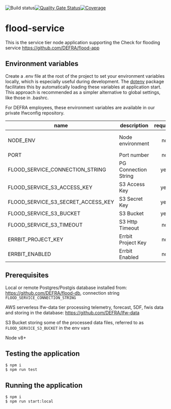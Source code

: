 ![Build status](https://github.com/DEFRA/flood-service/actions/workflows/ci.yml/badge.svg)[![Quality Gate Status](https://sonarcloud.io/api/project_badges/measure?project=DEFRA_flood-service&metric=alert_status)](https://sonarcloud.io/dashboard?id=DEFRA_flood-service)[![Coverage](https://sonarcloud.io/api/project_badges/measure?project=DEFRA_flood-service&metric=coverage)](https://sonarcloud.io/dashboard?id=DEFRA_flood-service)

# flood-service

This is the service tier node application supporting the Check for flooding service https://github.com/DEFRA/flood-app

## Environment variables

Create a .env file at the root of the project to set your environment variables locally, which is especially useful during development. The [dotenv](https://www.npmjs.com/package/dotenv) package facilitates this by automatically loading these variables at application start. This approach is recommended as a simpler alternative to global settings, like those in .bashrc. 

For DEFRA employees, these environment variables are available in our private lfwconfig repository.

| name                              | description            | required | default     | valid                               | notes |
|-----------------------------------|------------------------|:--------:|-------------|-------------------------------------|-------|
| NODE_ENV                          | Node environment       |    no    | production  | development, dev, test, tst, production |       |
| PORT                              | Port number            |    no    | 3000        |                                     |       |
| FLOOD_SERVICE_CONNECTION_STRING   | PG Connection String   |    yes   |             |                                     |       |
| FLOOD_SERVICE_S3_ACCESS_KEY       | S3 Access Key          |    yes   |             |                                     |       |
| FLOOD_SERVICE_S3_SECRET_ACCESS_KEY| S3 Secret Key          |    yes   |             |                                     |       |
| FLOOD_SERVICE_S3_BUCKET           | S3 Bucket              |    yes   |             |                                     |       |
| FLOOD_SERVICE_S3_TIMEOUT          | S3 Http Timeout        |    no    | 10000 (10s) |                                     |       |
| ERRBIT_PROJECT_KEY                | Errbit Project Key     |    no    |             |                                     |       |
| ERRBIT_ENABLED                    | Errbit Enabled         |    no    |             |                                     |       |


## Prerequisites

Local or remote Postgres/Postgis database installed from: https://github.com/DEFRA/flood-db, connection string `FLOOD_SERVICE_CONNECTION_STRING`

AWS serverless lfw-data tier processing telemetry, forecast, 5DF, fwis data and storing in the database: https://github.com/DEFRA/lfw-data

S3 Bucket storing some of the processed data files, referred to as `FLOOD_SERVICE_S3_BUCKET` in the env vars

Node v8+

## Testing the application

```
$ npm i
$ npm run test
```

## Running the application

```
$ npm i
$ npm run start:local
```
